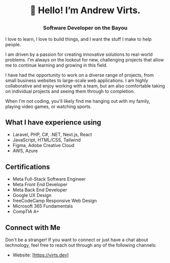 # <p align="center">👋 Hello! I’m Andrew Virts.</p>
### <p align="center">Software Developer on the Bayou</p>
I love to learn, I love to build things, and I want the stuff I make to help people.

I am driven by a passion for creating innovative solutions to real-world problems. I'm always on the lookout for new, challenging projects that allow me to continue learning and growing in this field.

I have had the opportunity to work on a diverse range of projects, from small business websites to large-scale web applications. I am highly collaborative and enjoy working with a team, but am also comfortable taking on individual projects and seeing them through to completion.

When I'm not coding, you'll likely find me hanging out with my family, playing video games, or watching sports.

## What I have experience using

- Laravel, PHP, C#, .NET, Next.js, React
- JavaScript, HTML/CSS, Tailwind
- Figma, Adobe Creative Cloud
- AWS, Azure

## Certifications

- Meta Full-Stack Software Engineer
- Meta Front End Developer
- Meta Back End Developer
- Google UX Design
- freeCodeCamp Responsive Web Design
- Microsoft 365 Fundamentals
- CompTIA A+

## Connect with Me

Don't be a stranger! If you want to connect or just have a chat about technology, feel free to reach out through any of the following channels:

- Website: [https://virts.dev]
